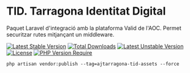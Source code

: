 # TID. Tarragona Identitat Digital
Paquet Laravel d'integració amb la plataforma Valid de l'AOC.
Permet securitzar rutes mitjançant un middleware.

[![Latest Stable Version](http://poser.pugx.org/ajtarragona/tid/v)](https://packagist.org/packages/ajtarragona/tid) 
[![Total Downloads](http://poser.pugx.org/ajtarragona/tid/downloads)](https://packagist.org/packages/ajtarragona/tid) 
[![Latest Unstable Version](http://poser.pugx.org/ajtarragona/tid/v/unstable)](https://packagist.org/packages/ajtarragona/tid) 
[![License](http://poser.pugx.org/ajtarragona/tid/license)](https://packagist.org/packages/ajtarragona/tid) 
[![PHP Version Require](http://poser.pugx.org/ajtarragona/tid/require/php)](https://packagist.org/packages/ajtarragona/tid)


```
php artisan vendor:publish --tag=ajtarragona-tid-assets --force
```